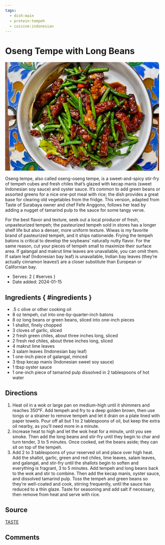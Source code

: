 ```yaml
---
tags:
  - dish:main
  - protein:tempeh
  - cuisine:indonesian
---
```

# Oseng Tempe with Long Beans

![Recipe picture](../images/oseng_tempe_with-0.png)

Oseng tempe, also called oseng-oseng tempe, is a sweet-and-spicy stir-fry of tempeh cubes and fresh chiles that’s glazed with kecap manis (sweet Indonesian soy sauce) and oyster sauce. It’s common to add green beans or assorted greens for a nice one-pot meal with rice; the dish provides a great base for clearing old vegetables from the fridge. This version, adapted from Taste of Surabaya owner and chef Fefe Anggono, follows her lead by adding a nugget of tamarind pulp to the sauce for some tangy verve.

For the best flavor and texture, seek out a local producer of fresh, unpasteurized tempeh; the pasteurized tempeh sold in stores has a longer shelf life but also a denser, more uniform texture. Wiwas is my favorite brand of pasteurized tempeh, and it ships nationwide. Frying the tempeh batons is critical to develop the soybeans’ naturally nutty flavor. For the same reason, cut your pieces of tempeh small to maximize their surface area. If galangal and makrut lime leaves are unavailable, you can omit them. If salam leaf (Indonesian bay leaf) is unavailable, Indian bay leaves (they’re actually cinnamon leaves!) are a closer substitute than European or Californian bay.

<!-- Serves has to be a single number, no dashes, but text is allowed after the
number (e.g., 24 cookies) -->
- Serves: 2
{ #serves }
- Date added: 2024-01-15

## Ingredients { #ingredients }

- .5 c olive or other cooking oil
- 8 oz tempeh, cut into one-by-quarter-inch batons
- 8 oz long beans or green beans, sliced into one-inch pieces
- 1 shallot, finely chopped
- 3 cloves of garlic, sliced
- 2 fresh green chiles, about three inches long, sliced
- 2 fresh red chiles, about three inches long, sliced
- 4 makrut lime leaves
- 3 salam leaves (Indonesian bay leaf)
- 1 one-inch piece of galangal, minced
- 3 tbsp kecap manis (Indonesian sweet soy sauce)
- 1 tbsp oyster sauce
- 1 one-inch piece of tamarind pulp dissolved in 2 tablespoons of hot water

## Directions
1. Heat oil in a wok or large pan on medium-high until it shimmers and reaches 350°F. Add tempeh and fry to a deep golden brown, then use tongs or a strainer to remove tempeh and let it drain on a plate lined with paper towels. Pour off all but 1 to 2 tablespoons of oil, but keep the extra oil nearby, as you’ll need more in a minute.
2. Increase heat to high and let the wok heat for a minute, until you see smoke. Then add the long beans and stir-fry until they begin to char and turn tender, 3 to 5 minutes. Once cooked, set the beans aside; they can sit on top of the tempeh.
3. Add 2 to 3 tablespoons of your reserved oil and place over high heat. Add the shallot, garlic, green and red chiles, lime leaves, salam leaves, and galangal, and stir-fry until the shallots begin to soften and everything is fragrant, 3 to 5 minutes. Add tempeh and long beans back to the wok and stir to combine. Then add the kecap manis, oyster sauce, and dissolved tamarind pulp. Toss the tempeh and green beans so they’re well-coated and cook, stirring frequently, until the sauce has reduced to a thin glaze. Taste for seasoning and add salt if necessary, then remove from heat and serve with rice.

## Source

[TASTE](https://tastecooking.com/recipes/oseng-tempe-with-long-beans/)

## Comments
